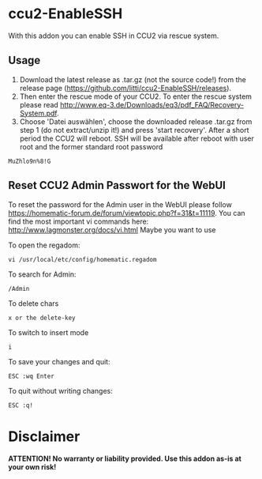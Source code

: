 # ccu2-EnableSSH
With this addon you can enable SSH in CCU2 via rescue system. 

## Usage
1. Download the latest release as .tar.gz (not the source code!) from the release page (https://github.com/litti/ccu2-EnableSSH/releases).
2. Then enter the rescue mode of your CCU2. To enter the rescue system please read http://www.eq-3.de/Downloads/eq3/pdf_FAQ/Recovery-System.pdf.
3. Choose 'Datei auswählen', choose the downloaded release .tar.gz from step 1 (do not extract/unzip it!) and press 'start recovery'. After a short period the CCU2 will reboot. SSH will be available after reboot with user root and the former standard root password 
```
MuZhlo9n%8!G
```

## Reset CCU2 Admin Passwort for the WebUI
To reset the password for the Admin user in the WebUI please follow https://homematic-forum.de/forum/viewtopic.php?f=31&t=11119. You can find the most important vi commands here: http://www.lagmonster.org/docs/vi.html
Maybe you want to use

To open the regadom:
```
vi /usr/local/etc/config/homematic.regadom
```

To search for Admin:
```
/Admin
```

To delete chars
```
x or the delete-key
```

To switch to insert mode
```
i
```

To save your changes and quit:
```
ESC :wq Enter
```

To quit without writing changes:
```
ESC :q!
```

Disclaimer
======
**ATTENTION! No warranty or liability provided. Use this addon as-is at your own risk!**
